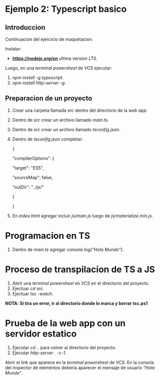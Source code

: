 # Ejemplo 2: Typescript basico

## Introduccion

Continuacion del ejercicio de maquetacion.

Instalar:

- **https://nodejs.org/en** ultima version _LTS_.

Luego, en una _terminal powersheel_ de _VCS_ ejecutar:

1. _npm install -g typescript_.
2. _npm install http-server -g_.

## Preparacion de un proyecto

1. Crear una carpeta llamada _src_ dentro del directorio de la _web app_.
2. Dentro de _src_ crear un archivo llamado _main.ts_.
3. Dentro de _src_ crear un archivo llamado _tsconfig.json_.
4. Dentro de _tsconfig.json_ completar:

   {

   "compilerOptions": {

   "target": "ES5",

   "sourceMap": false,

   "outDir": "../js/"

   }

   }

5. En _index.html_ agregar incluir _js/main.js_ luego de _js/materialize.min.js_.

# Programacion en TS

1. Dentro de _main.ts_ agregar _console.log("Hola Mundo")_.

# Proceso de transpilacion de TS a JS

1. Abrir una _terminal powersheel_ en _VCS_ en el directorio del proyecto.
2. Ejectuar _cd src_.
3. Ejectuar _tsc -watch_.

**NOTA: Si tira un error, ir al directorio donde lo marca y borrar tsc.ps1**

# Prueba de la web app con un servidor estatico

1. Ejecutar _cd .._ para volver al directorio del proyecto.
2. Ejecutar _http-server . -c-1_.

Abrir el link que aparece en la _terminal powersheel_ de _VCS_. En la consola del inspector de elementos deberia aparecer el mensaje de usuario _"Hola Mundo"_.
